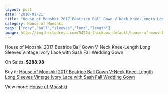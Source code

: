 ```yaml
---
layout: post
date: '2018-01-21'
title: "House of Mooshki 2017 Beatrice Ball Gown V-Neck Knee-Length Long Sleeves Vintage Ivory Lace with Sash Fall Wedding Gown"
category: House of Mooshki
tags: ["rosy","ball","sleeves","long","length"]
image: http://img.hectodress.com/54524-thickbox_default/house-of-mooshki-2017-beatrice-ball-gown-v-neck-knee-length-long-sleeves-vintage-ivory-lace-with-sash-fall-wedding-gown.jpg
---
```

House of Mooshki 2017 Beatrice Ball Gown V-Neck Knee-Length Long Sleeves Vintage Ivory Lace with Sash Fall Wedding Gown

On Sales: **$288.98**
<a href="https://www.hectodress.com/house-of-mooshki/16978-house-of-mooshki-2017-beatrice-ball-gown-v-neck-knee-length-long-sleeves-vintage-ivory-lace-with-sash-fall-wedding-gown.html"><amp-img layout="responsive" width="600" height="600" src="//img.hectodress.com/54524-thickbox_default/house-of-mooshki-2017-beatrice-ball-gown-v-neck-knee-length-long-sleeves-vintage-ivory-lace-with-sash-fall-wedding-gown.jpg" alt="House of Mooshki 2017 Beatrice Ball Gown V-Neck Knee-Length Long Sleeves Vintage Ivory Lace with Sash Fall Wedding Gown 0" /></a>
<a href="https://www.hectodress.com/house-of-mooshki/16978-house-of-mooshki-2017-beatrice-ball-gown-v-neck-knee-length-long-sleeves-vintage-ivory-lace-with-sash-fall-wedding-gown.html"><amp-img layout="responsive" width="600" height="600" src="//img.hectodress.com/54532-thickbox_default/house-of-mooshki-2017-beatrice-ball-gown-v-neck-knee-length-long-sleeves-vintage-ivory-lace-with-sash-fall-wedding-gown.jpg" alt="House of Mooshki 2017 Beatrice Ball Gown V-Neck Knee-Length Long Sleeves Vintage Ivory Lace with Sash Fall Wedding Gown 1" /></a>
<a href="https://www.hectodress.com/house-of-mooshki/16978-house-of-mooshki-2017-beatrice-ball-gown-v-neck-knee-length-long-sleeves-vintage-ivory-lace-with-sash-fall-wedding-gown.html"><amp-img layout="responsive" width="600" height="600" src="//img.hectodress.com/54531-thickbox_default/house-of-mooshki-2017-beatrice-ball-gown-v-neck-knee-length-long-sleeves-vintage-ivory-lace-with-sash-fall-wedding-gown.jpg" alt="House of Mooshki 2017 Beatrice Ball Gown V-Neck Knee-Length Long Sleeves Vintage Ivory Lace with Sash Fall Wedding Gown 2" /></a>
<a href="https://www.hectodress.com/house-of-mooshki/16978-house-of-mooshki-2017-beatrice-ball-gown-v-neck-knee-length-long-sleeves-vintage-ivory-lace-with-sash-fall-wedding-gown.html"><amp-img layout="responsive" width="600" height="600" src="//img.hectodress.com/54530-thickbox_default/house-of-mooshki-2017-beatrice-ball-gown-v-neck-knee-length-long-sleeves-vintage-ivory-lace-with-sash-fall-wedding-gown.jpg" alt="House of Mooshki 2017 Beatrice Ball Gown V-Neck Knee-Length Long Sleeves Vintage Ivory Lace with Sash Fall Wedding Gown 3" /></a>
<a href="https://www.hectodress.com/house-of-mooshki/16978-house-of-mooshki-2017-beatrice-ball-gown-v-neck-knee-length-long-sleeves-vintage-ivory-lace-with-sash-fall-wedding-gown.html"><amp-img layout="responsive" width="600" height="600" src="//img.hectodress.com/54529-thickbox_default/house-of-mooshki-2017-beatrice-ball-gown-v-neck-knee-length-long-sleeves-vintage-ivory-lace-with-sash-fall-wedding-gown.jpg" alt="House of Mooshki 2017 Beatrice Ball Gown V-Neck Knee-Length Long Sleeves Vintage Ivory Lace with Sash Fall Wedding Gown 4" /></a>
<a href="https://www.hectodress.com/house-of-mooshki/16978-house-of-mooshki-2017-beatrice-ball-gown-v-neck-knee-length-long-sleeves-vintage-ivory-lace-with-sash-fall-wedding-gown.html"><amp-img layout="responsive" width="600" height="600" src="//img.hectodress.com/54528-thickbox_default/house-of-mooshki-2017-beatrice-ball-gown-v-neck-knee-length-long-sleeves-vintage-ivory-lace-with-sash-fall-wedding-gown.jpg" alt="House of Mooshki 2017 Beatrice Ball Gown V-Neck Knee-Length Long Sleeves Vintage Ivory Lace with Sash Fall Wedding Gown 5" /></a>
<a href="https://www.hectodress.com/house-of-mooshki/16978-house-of-mooshki-2017-beatrice-ball-gown-v-neck-knee-length-long-sleeves-vintage-ivory-lace-with-sash-fall-wedding-gown.html"><amp-img layout="responsive" width="600" height="600" src="//img.hectodress.com/54527-thickbox_default/house-of-mooshki-2017-beatrice-ball-gown-v-neck-knee-length-long-sleeves-vintage-ivory-lace-with-sash-fall-wedding-gown.jpg" alt="House of Mooshki 2017 Beatrice Ball Gown V-Neck Knee-Length Long Sleeves Vintage Ivory Lace with Sash Fall Wedding Gown 6" /></a>
<a href="https://www.hectodress.com/house-of-mooshki/16978-house-of-mooshki-2017-beatrice-ball-gown-v-neck-knee-length-long-sleeves-vintage-ivory-lace-with-sash-fall-wedding-gown.html"><amp-img layout="responsive" width="600" height="600" src="//img.hectodress.com/54526-thickbox_default/house-of-mooshki-2017-beatrice-ball-gown-v-neck-knee-length-long-sleeves-vintage-ivory-lace-with-sash-fall-wedding-gown.jpg" alt="House of Mooshki 2017 Beatrice Ball Gown V-Neck Knee-Length Long Sleeves Vintage Ivory Lace with Sash Fall Wedding Gown 7" /></a>
<a href="https://www.hectodress.com/house-of-mooshki/16978-house-of-mooshki-2017-beatrice-ball-gown-v-neck-knee-length-long-sleeves-vintage-ivory-lace-with-sash-fall-wedding-gown.html"><amp-img layout="responsive" width="600" height="600" src="//img.hectodress.com/54525-thickbox_default/house-of-mooshki-2017-beatrice-ball-gown-v-neck-knee-length-long-sleeves-vintage-ivory-lace-with-sash-fall-wedding-gown.jpg" alt="House of Mooshki 2017 Beatrice Ball Gown V-Neck Knee-Length Long Sleeves Vintage Ivory Lace with Sash Fall Wedding Gown 8" /></a>

Buy it: [House of Mooshki 2017 Beatrice Ball Gown V-Neck Knee-Length Long Sleeves Vintage Ivory Lace with Sash Fall Wedding Gown](https://www.hectodress.com/house-of-mooshki/16978-house-of-mooshki-2017-beatrice-ball-gown-v-neck-knee-length-long-sleeves-vintage-ivory-lace-with-sash-fall-wedding-gown.html "House of Mooshki 2017 Beatrice Ball Gown V-Neck Knee-Length Long Sleeves Vintage Ivory Lace with Sash Fall Wedding Gown")

View more: [House of Mooshki](https://www.hectodress.com/348-house-of-mooshki "House of Mooshki")